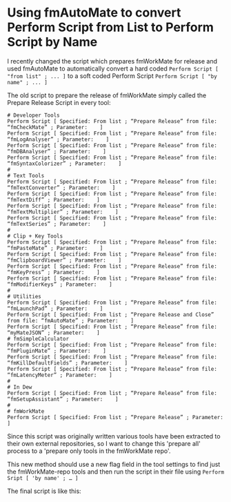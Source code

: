 # Using fmAutoMate to convert Perform Script from List to Perform Script by Name


I recently changed the script which prepares fmWorkMate for release and used fmAutoMate to automatically convert a hard coded `Perform Script [ "from list" ; ... ]` to a soft coded Perform Script `Perform Script [ "by name" ; ... ]`

The old script to prepare the release of fmWorkMate simply called the Prepare Release Script in every tool:

```
# Developer Tools
Perform Script [ Specified: From list ; “Prepare Release” from file: “fmCheckMate” ; Parameter:    ]
Perform Script [ Specified: From list ; “Prepare Release” from file: “fmLogAnalyser” ; Parameter:    ]
Perform Script [ Specified: From list ; “Prepare Release” from file: “fmDBAnalyser” ; Parameter:    ]
Perform Script [ Specified: From list ; “Prepare Release” from file: “fmSyntaxColorizer” ; Parameter:    ]
# 
# Text Tools
Perform Script [ Specified: From list ; “Prepare Release” from file: “fmTextConverter” ; Parameter:    ]
Perform Script [ Specified: From list ; “Prepare Release” from file: “fmTextDiff” ; Parameter:    ]
Perform Script [ Specified: From list ; “Prepare Release” from file: “fmTextMultiplier” ; Parameter:    ]
Perform Script [ Specified: From list ; “Prepare Release” from file: “fmTextSeries” ; Parameter:    ]
# 
# Clip + Key Tools
Perform Script [ Specified: From list ; “Prepare Release” from file: “fmPasteMate” ; Parameter:    ]
Perform Script [ Specified: From list ; “Prepare Release” from file: “fmClipboardViewer” ; Parameter:    ]
Perform Script [ Specified: From list ; “Prepare Release” from file: “fmKeyPress” ; Parameter:    ]
Perform Script [ Specified: From list ; “Prepare Release” from file: “fmModifierKeys” ; Parameter:    ]
# 
# Utilities
Perform Script [ Specified: From list ; “Prepare Release” from file: “fmLaunchPad” ; Parameter:    ]
Perform Script [ Specified: From list ; “Prepare Release and Close” from file: “fmAutoMate” ; Parameter:    ]
Perform Script [ Specified: From list ; “Prepare Release” from file: “myMateJSON” ; Parameter:    ]
# fmSimpleCalculator
Perform Script [ Specified: From list ; “Prepare Release” from file: “fmPluginMate” ; Parameter:    ]
Perform Script [ Specified: From list ; “Prepare Release” from file: “fmKillDefaultFields” ; Parameter:    ]
Perform Script [ Specified: From list ; “Prepare Release” from file: “fmLatencyMeter” ; Parameter:    ]
# 
# In Dew
Perform Script [ Specified: From list ; “Prepare Release” from file: “fmSetupAssistant” ; Parameter:    ]
# 
# fmWorkMate
Perform Script [ Specified: From list ; “Prepare Release” ; Parameter:    ]

```

Since this script was originally written various tools have been extracted to their own external repositories, so I want to change this 'prepare all' process to a 'prepare only tools in the fmWorkMate repo'.

This new method should use a new flag field in the tool settings to find just the fmWorkMate-repo tools and then run the script in their file using `Perform Sript [ 'by name' ; … ]`

The final script is like this:


